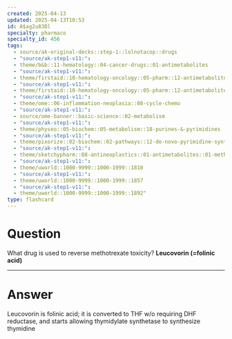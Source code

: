 ```yaml
---
created: 2025-04-13
updated: 2025-04-13T10:53
id: A$ag2u83Dl
specialty: pharmaco
specialty_id: 456
tags:
  - source/ak-original-decks::step-1::lolnotacop::drugs
  - "source/ak-step1-v11:": 
  - theme/b&b::11-hematology::04-cancer-drugs::01-antimetabolites
  - "source/ak-step1-v11:": 
  - theme/firstaid::10-hematology-oncology::05-pharm::12-antimetabolites
  - "source/ak-step1-v11:": 
  - theme/firstaid::10-hematology-oncology::05-pharm::12-antimetabolites::pyrimidine-synthesis-inhibitors::methotrexate
  - "source/ak-step1-v11:": 
  - theme/ome::06-inflammation-neoplasia::08-cycle-chemo
  - "source/ak-step1-v11:": 
  - source/ome-banner::basic-science::02-metabolism
  - "source/ak-step1-v11:": 
  - theme/physeo::05-biochem::05-metabolism::18-purines-&-pyrimidines
  - "source/ak-step1-v11:": 
  - theme/pixorize::02-biochem::02-pathways::12-de-novo-pyrimidine-synthesis
  - "source/ak-step1-v11:": 
  - theme/sketchypharm::08-antineoplastics::01-antimetabolites::01-methotrexate,-leucovorin,-5-fluorouracil,-hydroxyurea
  - "source/ak-step1-v11:": 
  - theme/uworld::1000-9999::1000-1999::1818
  - "source/ak-step1-v11:": 
  - theme/uworld::1000-9999::1000-1999::1857
  - "source/ak-step1-v11:": 
  - theme/uworld::1000-9999::1000-1999::1892"
type: flashcard
---
```


# Question
What drug is used to reverse methotrexate toxicity?   **Leucovorin (=folinic acid)**

---

# Answer
Leucovorin is folinic acid; it is converted to THF w/o requiring DHF reductase, and starts allowing thymidylate synthetase to synthesize thymidine